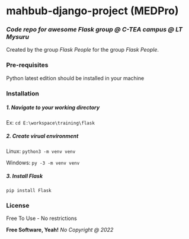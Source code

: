 # mahbub-django-project (MEDPro)
### _Code repo for awesome Flask group @ C-TEA campus @ LT Mysuru_

Created by the group _Flask People_ for the group _Flask People_.


### Pre-requisites
Python latest edition should be installed in your machine


### Installation
##### 1. Navigate to your working directory 
Ex: `cd E:\workspace\training\flask` 

##### 2. Create virual environment 
Linux: `python3 -m venv venv` 

Windows: `py -3 -m venv venv`

##### 3. Install Flask
`pip install Flask` 


### License
Free To Use - No restrictions

**Free Software, Yeah!**
_No Copyright @ 2022_


